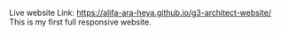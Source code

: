 Live website Link: https://alifa-ara-heya.github.io/g3-architect-website/
This is my first full responsive website.

